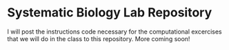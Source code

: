 # Systematic Biology Lab Repository
I will post the instructions code necessary for the computational excercises that we will do in the class to this repository. More coming soon!
